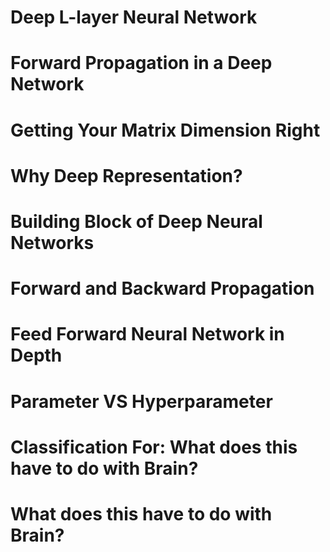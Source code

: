 # Deep L-layer Neural Network

# Forward Propagation in a Deep Network

# Getting Your Matrix Dimension Right

# Why Deep Representation?

# Building Block of Deep Neural Networks

# Forward and Backward Propagation

# Feed Forward Neural Network in Depth

# Parameter VS Hyperparameter

# Classification For: What does this have to do with Brain?

# What does this have to do with Brain?